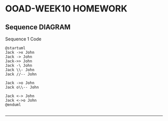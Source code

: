 # OOAD-WEEK10 HOMEWORK
## Sequence DIAGRAM

  Sequence 1
  Code
```
@startuml
Jack ->x John
Jack -> John
Jack->> John
Jack -\ John
Jack \\- John
Jack //-- John

Jack ->o John
Jack o\\-- John

Jack <-> John
Jack <->o John
@enduml
```
<img src="">

----------------------------------------------------------------
